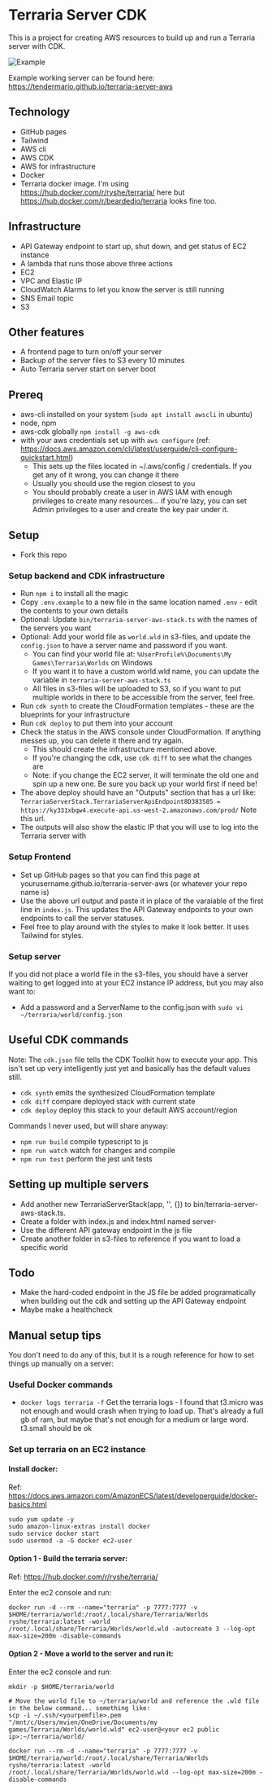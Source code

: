 # Terraria Server CDK

This is a project for creating AWS resources to build up and run a Terraria server with CDK.

![Example](/images/terraria-frontend.png)

Example working server can be found here: https://tendermario.github.io/terraria-server-aws

## Technology

- GitHub pages
- Tailwind
- AWS cli
- AWS CDK
- AWS for infrastructure
- Docker
- Terraria docker image. I'm using https://hub.docker.com/r/ryshe/terraria/ here but https://hub.docker.com/r/beardedio/terraria looks fine too.

## Infrastructure

- API Gateway endpoint to start up, shut down, and get status of EC2 instance
- A lambda that runs those above three actions
- EC2
- VPC and Elastic IP
- CloudWatch Alarms to let you know the server is still running
- SNS Email topic
- S3

## Other features

- A frontend page to turn on/off your server
- Backup of the server files to S3 every 10 minutes
- Auto Terraria server start on server boot

## Prereq

- aws-cli installed on your system (`sudo apt install awscli` in ubuntu)
- node, npm
- aws-cdk globally `npm install -g aws-cdk`
- with your aws credentials set up with `aws configure` (ref: https://docs.aws.amazon.com/cli/latest/userguide/cli-configure-quickstart.html)
  - This sets up the files located in ~/.aws/config / credentials. If you get any of it wrong, you can change it there
  - Usually you should use the region closest to you
  - You should probably create a user in AWS IAM with enough privileges to create many resources... if you're lazy, you can set Admin privileges to a user and create the key pair under it.

## Setup

- Fork this repo

### Setup backend and CDK infrastructure

- Run `npm i` to install all the magic
- Copy `.env.example` to a new file in the same location named `.env` - edit the contents to your own details
- Optional: Update `bin/terraria-server-aws-stack.ts` with the names of the servers you want
- Optional: Add your world file as `world.wld` in s3-files, and update the `config.json` to have a server name and password if you want.
  - You can find your world file at: `%UserProfile%\Documents\My Games\Terraria\Worlds` on Windows
  - If you want it to have a custom world.wld name, you can update the variable in `terraria-server-aws-stack.ts`
  - All files in s3-files will be uploaded to S3, so if you want to put multiple worlds in there to be accessible from the server, feel free.
- Run `cdk synth` to create the CloudFormation templates - these are the blueprints for your infrastructure
- Run `cdk deploy` to put them into your account
- Check the status in the AWS console under CloudFormation. If anything messes up, you can delete it there and try again.
  - This should create the infrastructure mentioned above.
  - If you're changing the cdk, use `cdk diff` to see what the changes are
  - Note: if you change the EC2 server, it will terminate the old one and spin up a new one. Be sure you back up your world first if need be!
- The above deploy should have an "Outputs" section that has a url like: `TerrariaServerStack.TerrariaServerApiEndpoint8D383585 = https://ky331xbqw4.execute-api.us-west-2.amazonaws.com/prod/` Note this url.
- The outputs will also show the elastic IP that you will use to log into the Terraria server with

### Setup Frontend

- Set up GitHub pages so that you can find this page at yourusername.github.io/terraria-server-aws (or whatever your repo name is)
- Use the above url output and paste it in place of the varaiable of the first line in `index.js`. This updates the API Gateway endpoints to your own endpoints to call the server statuses.
- Feel free to play around with the styles to make it look better. It uses Tailwind for styles.

### Setup server

If you did not place a world file in the s3-files, you should have a server waiting to get logged into at your EC2 instance IP address, but you may also want to:

- Add a password and a ServerName to the config.json with `sudo vi ~/terraria/world/config.json`
## Useful CDK commands

Note: The `cdk.json` file tells the CDK Toolkit how to execute your app. This isn't set up very intelligently just yet and basically has the default values still.

 * `cdk synth`       emits the synthesized CloudFormation template
 * `cdk diff`        compare deployed stack with current state
 * `cdk deploy`      deploy this stack to your default AWS account/region

Commands I never used, but will share anyway:

 * `npm run build`   compile typescript to js
 * `npm run watch`   watch for changes and compile
 * `npm run test`    perform the jest unit tests

## Setting up multiple servers

- Add another new TerrariaServerStack(app, '<Name>', {}) to bin/terraria-server-aws-stack.ts.
- Create a folder with index.js and index.html named server-<something>
- Use the different API gateway endpoint in the js file
- Create another folder in s3-files to reference if you want to load a specific world

## Todo

- Make the hard-coded endpoint in the JS file be added programatically when building out the cdk and setting up the API Gateway endpoint
- Maybe make a healthcheck

## Manual setup tips

You don't need to do any of this, but it is a rough reference for how to set things up manually on a server:

### Useful Docker commands

* `docker logs terraria -f` Get the terraria logs - I found that t3.micro was not enough and would crash when trying to load up. That's already a full gb of ram, but maybe that's not enough for a medium or large word. t3.small should be ok

### Set up terraria on an EC2 instance

#### Install docker:

Ref: https://docs.aws.amazon.com/AmazonECS/latest/developerguide/docker-basics.html

```
sudo yum update -y
sudo amazon-linux-extras install docker
sudo service docker start
sudo usermod -a -G docker ec2-user
```

#### Option 1 - Build the terraria server:

Ref: https://hub.docker.com/r/ryshe/terraria/

Enter the ec2 console and run:

```
docker run -d --rm --name="terraria" -p 7777:7777 -v $HOME/terraria/world:/root/.local/share/Terraria/Worlds ryshe/terraria:latest -world /root/.local/share/Terraria/Worlds/world.wld -autocreate 3 --log-opt max-size=200m -disable-commands
```

#### Option 2 - Move a world to the server and run it:

Enter the ec2 console and run:

```
mkdir -p $HOME/terraria/world

# Move the world file to ~/terraria/world and reference the .wld file in the below command... something like:
scp -i ~/.ssh/<yourpemfile>.pem "/mnt/c/Users/mvien/OneDrive/Documents/my games/Terraria/Worlds/world.wld" ec2-user@<your ec2 public ip>:~/terraria/world/

docker run --rm -d --name="terraria" -p 7777:7777 -v $HOME/terraria/world:/root/.local/share/Terraria/Worlds ryshe/terraria:latest -world /root/.local/share/Terraria/Worlds/world.wld --log-opt max-size=200m -disable-commands
```
